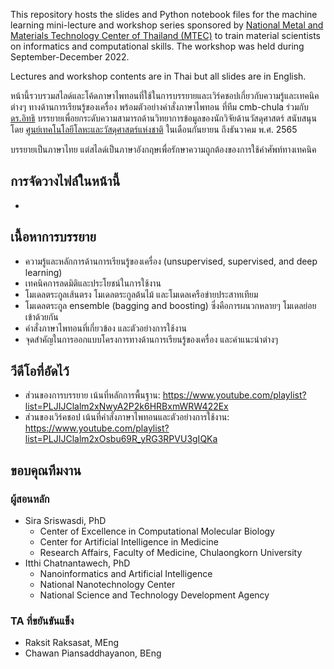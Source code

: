 This repository hosts the slides and Python notebook files for the machine learning mini-lecture and workshop series sponsored by [National Metal and Materials Technology Center of Thailand (MTEC)](https://www.mtec.or.th/en/) to train material scientists on informatics and computational skills. The workshop was held during September-December 2022. 

Lectures and workshop contents are in Thai but all slides are in English.

หน้านี้รวบรวมสไลด์และโค้ดภาษาไพทอนที่ใช้ในการบรรยายและเวิร์คชอปเกี่ยวกับความรู้และเทคนิคต่างๆ ทางด้านการเรียนรู้ของเครื่อง พร้อมตัวอย่างคำสั่งภาษาไพทอน ที่ทีม cmb-chula ร่วมกับ [ดร.อิทธิ](https://www.nanotec.or.th/researchers/index.php/profile/itthi.cha) บรรยายเพื่อยกระดับความสามารถด้านวิทยาการข้อมูลของนักวิจัยด้านวัสดุศาสตร์ สนับสนุนโดย [ศูนย์เทคโนโลยีโลหะและวัสดุศาสตร์แห่งชาติ](https://www.mtec.or.th/en/) ในเดือนกันยายน ถึงธันวาคม พ.ศ. 2565

บรรยายเป็นภาษาไทย แต่สไลด์เป็นภาษาอังกฤษเพื่อรักษาความถูกต้องของการใช้คำศัพท์ทางเทคนิค

## การจัดวางไฟล์ในหน้านี้
* 

## เนื้อหาการบรรยาย
* ความรู้และหลักการด้านการเรียนรู้ของเครื่อง (unsupervised, supervised, and deep learning)
* เทคนิคการลดมิติและประโยชน์ในการใช้งาน
* โมเดลตระกูลเส้นตรง โมเดลตระกูลต้นไม้ และโมเดลเครือข่ายประสาทเทียม
* โมเดลตระกูล ensemble (bagging and boosting) ซึ่งคือการผนวกหลายๆ โมเดลย่อยเข้าด้วยกัน
* คำสั่งภาษาไพทอนที่เกี่ยวข้อง และตัวอย่างการใช้งาน
* จุดสำคัญในการออกแบบโครงการทางด้านการเรียนรู้ของเครื่อง และคำแนะนำต่างๆ

## วีดีโอที่อัดไว้
* ส่วนของการบรรยาย เน้นที่หลักการพื้นฐาน: https://www.youtube.com/playlist?list=PLJIJClalm2xNwyA2P2k6HRBxmWRW422Ex
* ส่วนของเวิร์คชอป เน้นที่คำสั่งภาษาไพทอนและตัวอย่างการใช้งาน: https://www.youtube.com/playlist?list=PLJIJClalm2xOsbu69R_yRG3RPVU3gIQKa

## ขอบคุณทีมงาน
### ผู้สอนหลัก
* Sira Sriswasdi, PhD
  - Center of Excellence in Computational Molecular Biology
  - Center for Artificial Intelligence in Medicine
  - Research Affairs, Faculty of Medicine, Chulaongkorn University
* Itthi Chatnantawech, PhD 
  - Nanoinformatics and Artificial Intelligence
  - National Nanotechnology Center
  - National Science and Technology Development Agency
### TA ที่ขยันขันแข็ง
* Raksit Raksasat, MEng
* Chawan Piansaddhayanon, BEng
